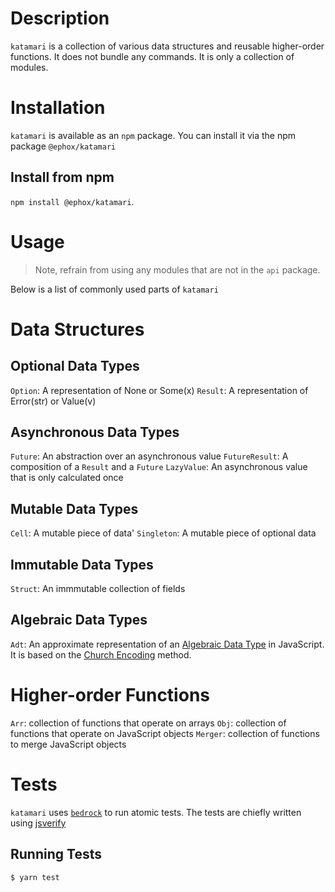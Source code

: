 # Description

`katamari` is a collection of various data structures and reusable higher-order functions. It does not bundle any commands. It is only a collection of modules.

# Installation

`katamari` is available as an `npm` package. You can install it via the npm package `@ephox/katamari`

## Install from npm

`npm install @ephox/katamari`.


# Usage

> Note, refrain from using any modules that are not in the `api` package.

Below is a list of commonly used parts of `katamari`

# Data Structures

## Optional Data Types

`Option`: A representation of None or Some(x)
`Result`: A representation of Error(str) or Value(v)

## Asynchronous Data Types

`Future`: An abstraction over an asynchronous value
`FutureResult`: A composition of a `Result` and a `Future`
`LazyValue`: An asynchronous value that is only calculated once

## Mutable Data Types

`Cell`: A mutable piece of data'
`Singleton`: A mutable piece of optional data

## Immutable Data Types

`Struct`: An immmutable collection of fields

## Algebraic Data Types

`Adt`: An approximate representation of an [Algebraic Data Type](https://en.wikipedia.org/wiki/Algebraic_data_type) in JavaScript. It is based on the [Church Encoding](https://en.wikipedia.org/wiki/Church_encoding) method.

# Higher-order Functions

`Arr`: collection of functions that operate on arrays
`Obj`: collection of functions that operate on JavaScript objects
`Merger`: collection of functions to merge JavaScript objects

# Tests

`katamari` uses [`bedrock`](https://www.npmjs.com/package/@ephox/bedrock) to run atomic tests. The tests are chiefly written using [jsverify](https://github.com/jsverify/jsverify)

## Running Tests

`$ yarn test`


